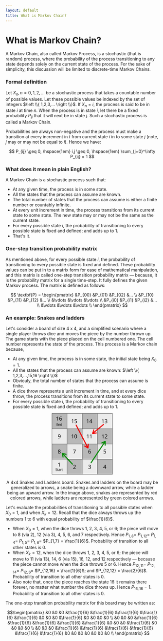 ```yaml
---
layout: default
title: What is Markov Chain? 
---
```


# What is Markov Chain?

A Markov Chain, also called Markov Process, is a stochastic (that is random) process, where the probability of the process transitioning to any state depends solely on the current state of the process. For the sake of simplicity, this discussion will be limited to discrete-time Markov Chains.

### Formal definition
Let $X_n, n=0,1,2,...$ be a  stochastic process that takes a countable number of possible values. Let these possible values be indexed by the set of integers $\left \\{ 1,2,3,... \right \\}$. If $X_{n}=i$, the process is said to be in state $i$ at time $n$. When the process is in state $i$, let there be a fixed probability $P_{ij}$ that it will next be in state $j$. Such a stochastic process is called a Markov Chain.

Probabilities are always non-negative and the process must make a transition at every increment in $t$ from current state $i$ in to some state $j$ (note, $j$ may or may not be equal to $i$). Hence we have:

<div align="center">
$$ P_{ij} \geq 0, \hspace{1em} i,j \geq 0, \hspace{1em} \sum_{j=0}^\infty P_{ij} = 1 $$
</div>

### What does it mean in plain English?
A Markov Chain is a stochastic process such that:
- At any given time, the process is in some state.
- All the states that the process can assume are known.
- The total number of states that the process can assume is either a finite number or countably infinite.
- At every unit increment in time, the process transitions from its current state to some state. The new state may or may not be the same as the current state.
- For every possible state $i$, the probability of transitioning to every possible state is fixed and defined; and adds up to $1$.
- That's it.


### One-step transition probability matrix
As mentioned above, for every possible state $i$, the probability of transitioning to every possible state is fixed and defined. These probability values can be put in to a matrix form for ease of mathematical manipulation, and this matrix is called one-step transition probability matrix &mdash; because, it is the probability matrix for a single time-step. It fully defines the given Markov process. The matrix is defined as follows:

<div align="center">
$$ \textbf{P} = \begin{pmatrix}
 &P_{00}  &P_{01}  &P_{02}  &... \\
 &P_{10}  &P_{11}  &P_{12}  &... \\
 &\vdots  &\vdots  &\vdots \\
 &P_{i0}  &P_{i1}  &P_{i2}  &... \\
 &\vdots  &\vdots  &\vdots \\
\end{pmatrix}
$$
</div>

### An example: Snakes and ladders
Let's consider a board of size 4 x 4, and a simplified scenario where a single player throws dice and moves the piece by the number thrown up. The game starts with the piece placed on the cell numbered one. The cell number represents the state of the process. This process is a Markov chain because,
- At any given time, the process is in some state, the initial state being $X_0 = 1$.
- All the states that the process can assume are known: $\left \\{ 1,2,3,...,15,16 \right \\}$
- Obviouly, the total number of states that the process can assume is finite.
- A dice throw represents a unit increment in time, and at every dice throw, the process transitions from its current state to some state.
- For every possible state $i$, the probability of transitioning to every possible state is fixed and defined; and adds up to $1$.

<div align="center">
 <p>
  <img src="https://raw.githubusercontent.com/vinitjoglekar/playground/main/assets/svg/Snake-Ladder.svg" alt="A 4x4 Snakes and Ladders board" width="200">
  <br/>
  <div class="grey">A 4x4 Snakes and Ladders board. Snakes and ladders on the board may be generalized to arrows, a snake being a downward arrow, while a ladder being an upward arrow. In the image above, snakes are represented by red colored arrows, while ladders are represented by green colored arrows. </div>
 </p>
</div>

Let's evaluate the probabilities of transitioning to all possible states when $X_0 = 1$, and when $X_k = 12$. Recall that the dice always throws up the numbers 1 to 6 with equal probability of $\frac{1}{6}$.
- When $X_0 = 1$, when the dice throws 1, 2, 3, 4, 5, or 6; the piece will move to 8 (via 2), 12 (via 3), 4, 5, 6, and 7 respectively. Hence $P_{1,8} =$ $P_{1,12} =$ $P_{1,4} =$ $P_{1,5} =$ $P_{1,6} =$ $P_{1,7} = \frac{1}{6}$. Probability of transition to all other states is 0.
- When $X_k = 12$, when the dice throws 1, 2, 3, 4, 5, or 6; the piece will move to 11 (via 13), 14, 6 (via 15), 16, 12, and 12 respectively &mdash;  because the piece cannot move when the dice throws 5 or 6. Hence $P_{12,11} =$ $P_{12,14} =$ $P_{12,6} =$ $P_{12,16} = \frac{1}{6}$; and $P_{12,12} = \frac{2}{6}$. Probability of transition to all other states is 0.
- Also note that, once the piece reaches the state 16 it remains there forever, no matter what number the dice throws up. Hence $P_{16,16} = 1$. Probability of transition to all other states is 0.

The one-step transition probability matrix for this board may be written as:

<div align="center">
$$\begin{pmatrix}
 &0 &0 &0 &\frac{1}{6} &\frac{1}{6} &\frac{1}{6} &\frac{1}{6} &\frac{1}{6} &0 &0 &0 &\frac{1}{6} &0 &0 &0 &0 \\
 &0 &0 &0 &\frac{1}{6} &\frac{1}{6} &\frac{1}{6} &\frac{1}{6} &\frac{1}{6} &0 &0 &0 &\frac{1}{6} &0 &0 &0 &0 \\
 &0 &0 &0 &\frac{1}{6} &\frac{1}{6} &\frac{1}{6} &\frac{1}{6} &\frac{1}{6} &\frac{1}{6} &0 &0 &0 &0 &0 &0 &0 \\
\end{pmatrix}
$$
</div>
